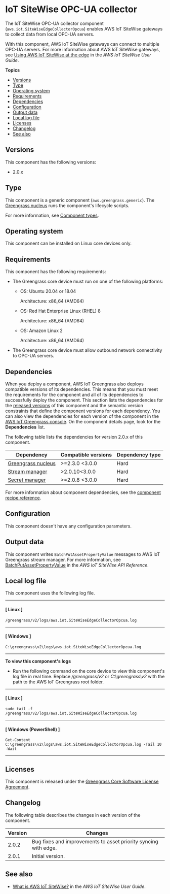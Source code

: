 # IoT SiteWise OPC\-UA collector<a name="iotsitewise-opcua-collector-component"></a>

The IoT SiteWise OPC\-UA collector component \(`aws.iot.SiteWiseEdgeCollectorOpcua`\) enables AWS IoT SiteWise gateways to collect data from local OPC\-UA servers\.

With this component, AWS IoT SiteWise gateways can connect to multiple OPC\-UA servers\. For more information about AWS IoT SiteWise gateways, see [Using AWS IoT SiteWise at the edge](https://docs.aws.amazon.com/iot-sitewise/latest/userguide/gateways-ggv2.html) in the *AWS IoT SiteWise User Guide*\.

**Topics**
+ [Versions](#iotsitewise-opcua-collector-component-versions)
+ [Type](#iotsitewise-opcua-collector-component-type)
+ [Operating system](#iotsitewise-opcua-collector-component-os-support)
+ [Requirements](#iotsitewise-opcua-collector-component-requirements)
+ [Dependencies](#iotsitewise-opcua-collector-component-dependencies)
+ [Configuration](#iotsitewise-opcua-collector-component-configuration)
+ [Output data](#iotsitewise-opcua-collector-component-output-data)
+ [Local log file](#iotsitewise-opcua-collector-component-log-file)
+ [Licenses](#iotsitewise-opcua-collector-component-licenses)
+ [Changelog](#iotsitewise-opcua-collector-component-changelog)
+ [See also](#iotsitewise-opcua-collector-component-see-also)

## Versions<a name="iotsitewise-opcua-collector-component-versions"></a>

This component has the following versions:
+ 2\.0\.x

## Type<a name="iotsitewise-opcua-collector-component-type"></a>

<a name="public-component-type-generic"></a>This <a name="public-component-type-generic-phrase"></a>component is a generic component \(`aws.greengrass.generic`\)\. The [Greengrass nucleus](greengrass-nucleus-component.md) runs the component's lifecycle scripts\.

<a name="public-component-type-more-information"></a>For more information, see [Component types](develop-greengrass-components.md#component-types)\.

## Operating system<a name="iotsitewise-opcua-collector-component-os-support"></a>

This component can be installed on Linux core devices only\.

## Requirements<a name="iotsitewise-opcua-collector-component-requirements"></a>

This component has the following requirements:
+ The Greengrass core device must run on one of the following platforms:
  + OS: Ubuntu 20\.04 or 18\.04

    Architecture: x86\_64 \(AMD64\)
  + OS: Red Hat Enterprise Linux \(RHEL\) 8

    Architecture: x86\_64 \(AMD64\)
  + OS: Amazon Linux 2

    Architecture: x86\_64 \(AMD64\)
+ The Greengrass core device must allow outbound network connectivity to OPC\-UA servers\.

## Dependencies<a name="iotsitewise-opcua-collector-component-dependencies"></a>

When you deploy a component, AWS IoT Greengrass also deploys compatible versions of its dependencies\. This means that you must meet the requirements for the component and all of its dependencies to successfully deploy the component\. This section lists the dependencies for the [released versions](#iotsitewise-opcua-collector-component-changelog) of this component and the semantic version constraints that define the component versions for each dependency\. You can also view the dependencies for each version of the component in the [AWS IoT Greengrass console](https://console.aws.amazon.com/greengrass)\. On the component details page, look for the **Dependencies** list\.

The following table lists the dependencies for version 2\.0\.x of this component\.


| Dependency | Compatible versions | Dependency type | 
| --- | --- | --- | 
| [Greengrass nucleus](greengrass-nucleus-component.md) | >=2\.3\.0 <3\.0\.0 | Hard | 
| [Stream manager](stream-manager-component.md) | >2\.0\.10<3\.0\.0 | Hard | 
| [Secret manager](secret-manager-component.md) | >=2\.0\.8 <3\.0\.0 | Hard | 

For more information about component dependencies, see the [component recipe reference](component-recipe-reference.md#recipe-reference-component-dependencies)\.

## Configuration<a name="iotsitewise-opcua-collector-component-configuration"></a>

This component doesn't have any configuration parameters\.

## Output data<a name="iotsitewise-opcua-collector-component-output-data"></a>



This component writes `BatchPutAssetPropertyValue` messages to AWS IoT Greengrass stream manager\. For more information, see [BatchPutAssetPropertyValue](https://docs.aws.amazon.com/iot-sitewise/latest/APIReference/API_BatchPutAssetPropertyValue.html) in the *AWS IoT SiteWise API Reference*\.

## Local log file<a name="iotsitewise-opcua-collector-component-log-file"></a>

This component uses the following log file\.

------
#### [ Linux ]

```
/greengrass/v2/logs/aws.iot.SiteWiseEdgeCollectorOpcua.log
```

------
#### [ Windows ]

```
C:\greengrass\v2\logs\aws.iot.SiteWiseEdgeCollectorOpcua.log
```

------

**To view this component's logs**
+ Run the following command on the core device to view this component's log file in real time\. Replace */greengrass/v2* or *C:\\greengrass\\v2* with the path to the AWS IoT Greengrass root folder\.

------
#### [ Linux ]

  ```
  sudo tail -f /greengrass/v2/logs/aws.iot.SiteWiseEdgeCollectorOpcua.log
  ```

------
#### [ Windows \(PowerShell\) ]

  ```
  Get-Content C:\greengrass\v2\logs\aws.iot.SiteWiseEdgeCollectorOpcua.log -Tail 10 -Wait
  ```

------

## Licenses<a name="iotsitewise-opcua-collector-component-licenses"></a>

<a name="component-core-software-license"></a>This component is released under the [Greengrass Core Software License Agreement](https://greengrass-release-license.s3.us-west-2.amazonaws.com/greengrass-license-v1.pdf)\.

## Changelog<a name="iotsitewise-opcua-collector-component-changelog"></a>

The following table describes the changes in each version of the component\.


|  **Version**  |  **Changes**  | 
| --- | --- | 
|  2\.0\.2  |  Bug fixes and improvements to asset priority syncing with edge\.  | 
|  2\.0\.1  |  Initial version\.  | 

## See also<a name="iotsitewise-opcua-collector-component-see-also"></a>
+ [What is AWS IoT SiteWise?](https://docs.aws.amazon.com/iot-sitewise/latest/userguide/what-is-sitewise.html) in the *AWS IoT SiteWise User Guide*\.